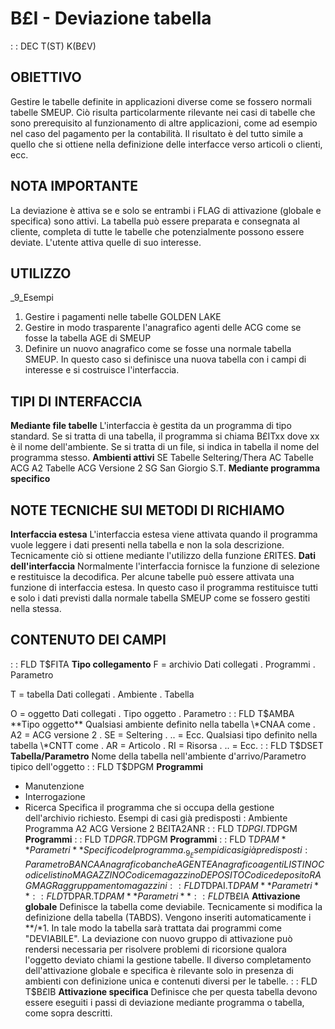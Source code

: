# B£I - Deviazione tabella
 :  : DEC T(ST) K(B£V)
## OBIETTIVO
Gestire le tabelle definite in applicazioni diverse come se fossero normali tabelle SMEUP.
Ciò risulta particolarmente rilevante nei casi di tabelle che sono prerequisito al funzionamento di altre applicazioni, come ad esempio nel caso del pagamento per la contabilità.
Il risultato è del tutto simile a quello che si ottiene nella definizione delle interfacce verso articoli o clienti, ecc.
## NOTA IMPORTANTE
La deviazione è attiva se e solo se entrambi i FLAG di attivazione (globale e specifica) sono attivi.
La tabella può essere preparata e consegnata al cliente, completa di tutte le tabelle che potenzialmente possono essere deviate.
L'utente attiva quelle di suo interesse.
## UTILIZZO
_9_Esempi
1.   Gestire i pagamenti nelle tabelle GOLDEN LAKE
2.   Gestire in modo trasparente l'anagrafico agenti delle ACG come se fosse la tabella AGE di SMEUP
3.   Definire un nuovo anagrafico come se fosse una normale tabella SMEUP. In questo caso si definisce una nuova tabella con i campi di interesse e si costruisce l'interfaccia.
## TIPI DI INTERFACCIA
**Mediante file tabelle**
L'interfaccia è gestita da un programma di tipo standard.
Se si tratta di una tabella, il programma si chiama B£ITxx dove xx è il nome dell'ambiente. Se si tratta di un file, si indica in
tabella il nome del programma stesso.
**Ambienti attivi**
SE   Tabelle Seltering/Thera
AC   Tabelle ACG
A2   Tabelle ACG Versione 2
SG   San Giorgio S.T.
**Mediante programma specifico**
## NOTE TECNICHE SUI METODI DI RICHIAMO
**Interfaccia estesa**
L'interfaccia estesa viene attivata quando il programma vuole leggere i dati presenti nella tabella e non la sola descrizione. Tecnicamente ciò si ottiene mediante l'utilizzo della funzione £RITES.
**Dati dell'interfaccia**
Normalmente l'interfaccia fornisce la funzione di selezione e restituisce la decodifica.
Per alcune tabelle può essere attivata una funzione di interfaccia estesa. In questo caso il programma restituisce tutti e solo i dati previsti dalla normale tabella SMEUP come se fossero gestiti nella stessa.
## CONTENUTO DEI CAMPI
 :  : FLD T$FITA **Tipo collegamento**
F    = archivio
Dati collegati
.    Programmi
.    Parametro

T    = tabella
Dati collegati
.    Ambiente
.    Tabella

O    = oggetto
Dati collegati
.    Tipo oggetto
.    Parametro
 :  : FLD T$AMBA **Tipo oggetto**
Qualsiasi ambiente definito nella tabella \*CNAA come
.    A2 = ACG versione 2
.    SE = Seltering
.    .. = Ecc.
Qualsiasi tipo definito nella tabella \*CNTT come
.    AR = Articolo
.    RI = Risorsa
.    .. = Ecc.
 :  : FLD T$DSET **Tabella/Parametro**
Nome della tabella nell'ambiente d'arrivo/Parametro tipico dell'oggetto
 :  : FLD T$DPGM **Programmi**
-    Manutenzione
-    Interrogazione
-    Ricerca
Specifica il programma che si occupa della gestione dell'archivio richiesto.
Esempi di casi già predisposti : 
Ambiente                      Programma
A2        ACG Versione 2      B£ITA2ANR
 :  : FLD T$DPGI.T$DPGM **Programmi**
 :  : FLD T$DPGR.T$DPGM **Programmi**
 :  : FLD T$DPAM **Parametri**
Specifico del programma.
_9_Esempi di casi già predisposti : 
Parametro
BANCA     Anagrafico banche
AGENTE    Anagrafico agenti
LISTINO   Codice listino
MAGAZZINO Codice magazzino
DEPOSITO  Codice deposito
RAGMAG    Raggruppamento magazzini
 :  : FLD T$DPAI.T$DPAM **Parametri**
 :  : FLD T$DPAR.T$DPAM **Parametri**
 :  : FLD T$B£IA **Attivazione globale**
Definisce la tabella come deviabile. Tecnicamente si modifica la definizione della tabella (TABDS). Vengono inseriti automaticamente i \*\*/\*1. In tale modo la tabella sarà trattata dai programmi come "DEVIABILE".
La deviazione con nuovo gruppo di attivazione può rendersi necessaria per risolvere problemi di ricorsione qualora l'oggetto deviato chiami la gestione tabelle.
Il diverso completamento dell'attivazione globale e specifica è rilevante solo in presenza di ambienti con definizione unica e contenuti diversi per le tabelle.
 :  : FLD T$B£IB **Attivazione specifica**
Definisce che per questa tabella devono essere eseguiti i passi di deviazione mediante programma o tabella, come sopra descritti.

